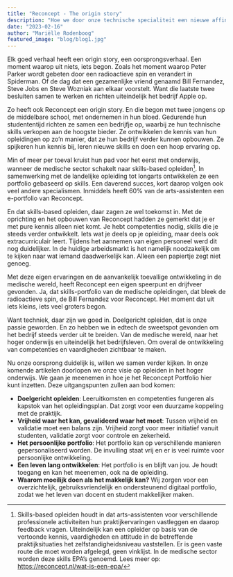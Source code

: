 ```yaml
---
title: "Reconcept - The origin story"
description: "Hoe we door onze technische specialiteit een nieuwe affiniteit vonden."
date: "2023-02-16"
author: "Mariëlle Rodenboog"
featured_image: "blog/blog1.jpg"
---
```


Elk goed verhaal heeft een origin story, een oorsprongsverhaal. Een moment waarop uit niets, iets begon. Zoals het moment waarop Peter Parker wordt gebeten door een radioactieve spin en verandert in Spiderman. Of de dag dat een gezamenlijke vriend genaamd Bill Fernandez, Steve Jobs en Steve Wozniak aan elkaar voorstelt. Want die laatste twee besluiten samen te werken en richten uiteindelijk het bedrijf Apple op. 

Zo heeft ook Reconcept een origin story. En die begon met twee jongens op de middelbare school, met ondernemen in hun bloed. Gedurende hun studententijd richten ze samen een bedrijfje op, waarbij ze hun technische skills verkopen aan de hoogste bieder. Ze ontwikkelen de kennis van hun opleidingen op zo’n manier, dat ze hun bedrijf verder kunnen opbouwen. Ze spijkeren hun kennis bij, leren nieuwe skills en doen een hoop ervaring op. 

Min of meer per toeval kruist hun pad voor het eerst met onderwijs, wanneer de medische sector schakelt naar skills-based opleiden[^*]. In samenwerking met de landelijke opleiding tot longarts ontwikkelen ze een portfolio gebaseerd op skills. Een daverend succes, kort daarop volgen ook veel andere specialismen. Inmiddels heeft 60% van de arts-assistenten een e-portfolio van Reconcept. 

En dat skills-based opleiden, daar zagen ze wel toekomst in. Met de oprichting en het opbouwen van Reconcept hadden ze gemerkt dat je er met pure kennis alleen niet komt. Je hebt competenties nodig, skills die je steeds verder ontwikkelt. Iets wat je deels op je opleiding, maar deels ook extracurriculair leert. Tijdens het aannemen van eigen personeel werd dit nog duidelijker. In de huidige arbeidsmarkt is het namelijk noodzakelijk om te kijken naar wat iemand daadwerkelijk kan. Alleen een papiertje zegt niet genoeg. 

Met deze eigen ervaringen en de aanvankelijk toevallige ontwikkeling in de medische wereld, heeft Reconcept een eigen speerpunt en drijfveer gevonden. Ja, dat skills-portfolio van de medische opleidingen, dat bleek de radioactieve spin, de Bill Fernandez voor Reconcept. Het moment dat uit iets kleins, iets veel groters begon. 

Want techniek, daar zijn we goed in. Doelgericht opleiden, dat is onze passie geworden. En zo hebben we in edtech de sweetspot gevonden om het bedrijf steeds verder uit te breiden. Van de medische wereld, naar het hoger onderwijs en uiteindelijk het bedrijfsleven. Om overal de ontwikkeling van competenties en vaardigheden zichtbaar te maken. 

Nu onze oorsprong duidelijk is, willen we samen verder kijken. In onze komende artikelen doorlopen we onze visie op opleiden in het hoger onderwijs. We gaan je meenemen in hoe je het Reconcept Portfolio hier kunt inzetten. Deze uitgangspunten zullen aan bod komen:

- **Doelgericht opleiden**: Leeruitkomsten en competenties fungeren als kapstok van het opleidingsplan. Dat zorgt voor een duurzame koppeling met de praktijk. 
- **Vrijheid waar het kan, gevalideerd waar het moet**: Tussen vrijheid en validatie moet een balans zijn. Vrijheid zorgt voor meer initiatief vanuit studenten, validatie zorgt voor controle en zekerheid.
- **Het persoonlijke portfolio**:  Het portfolio kan op verschillende manieren gepersonaliseerd worden. De invulling staat vrij en er is veel ruimte voor persoonlijke ontwikkeling.
- **Een leven lang ontwikkelen**: Het portfolio is en blijft van jou. Je houdt toegang en kan het meenemen, ook na de opleiding.  
- **Waarom moeilijk doen als het makkelijk kan?** Wij zorgen voor een overzichtelijk, gebruiksvriendelijk en ondersteunend digitaal portfolio, zodat we het leven van docent en student makkelijker maken. 

[^*]: Skills-based opleiden houdt in dat arts-assistenten voor verschillende professionele activiteiten hun praktijkervaringen vastleggen en daarop feedback vragen. Uiteindelijk kan een opleider op basis van de vertoonde kennis, vaardigheden en attitude in de betreffende praktijksituaties het zelfstandigheidsniveau vaststellen. Er is geen vaste route die moet worden afgelegd, geen vinklijst. In de medische sector worden deze skills EPA’s genoemd. Lees meer op: https://reconcept.nl/wat-is-een-epa/ 